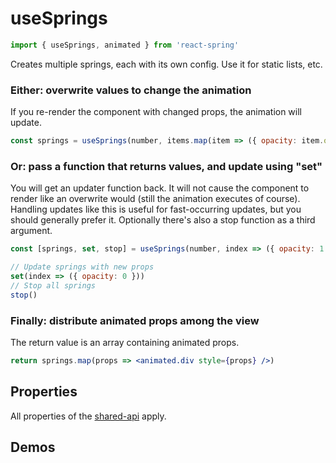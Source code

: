 # useSprings

```js
import { useSprings, animated } from 'react-spring'
```

Creates multiple springs, each with its own config. Use it for static lists, etc.

### Either: overwrite values to change the animation

If you re-render the component with changed props, the animation will update.

```jsx
const springs = useSprings(number, items.map(item => ({ opacity: item.opacity }))
```

### Or: pass a function that returns values, and update using "set"

You will get an updater function back. It will not cause the component to render like an overwrite would (still the animation executes of course). Handling updates like this is useful for fast-occurring updates, but you should generally prefer it. Optionally there's also a stop function as a third argument.

```jsx
const [springs, set, stop] = useSprings(number, index => ({ opacity: 1 }))

// Update springs with new props
set(index => ({ opacity: 0 }))
// Stop all springs
stop()
```

### Finally: distribute animated props among the view

The return value is an array containing animated props.

```jsx
return springs.map(props => <animated.div style={props} />)
```

## Properties

All properties of the [shared-api](/api) apply.

## Demos